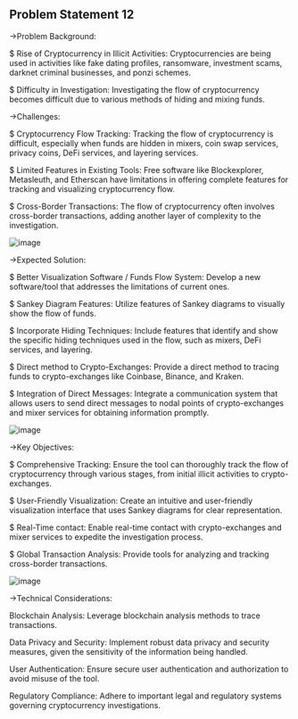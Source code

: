 ## Problem Statement 12

->Problem Background:

$ Rise of Cryptocurrency in Illicit Activities:
Cryptocurrencies are being used in activities like fake dating profiles, ransomware, investment scams, darknet criminal businesses, and ponzi schemes.

$ Difficulty in Investigation:
Investigating the flow of cryptocurrency becomes difficult due to various methods of hiding and mixing funds.

->Challenges:

$ Cryptocurrency Flow Tracking:
Tracking the flow of cryptocurrency is difficult, especially when funds are hidden in mixers, coin swap services, privacy coins, DeFi services, and layering services.

$ Limited Features in Existing Tools:
Free software like Blockexplorer, Metasleuth, and Etherscan have limitations in offering complete features for tracking and visualizing cryptocurrency flow.

$ Cross-Border Transactions:
The flow of cryptocurrency often involves cross-border transactions, adding another layer of complexity to the investigation.

![image](https://github.com/sahilrohera10/RJPOLICE_HACK_1330_HackerX_12/assets/90958499/0eea8dd7-cd9d-4f85-a7b4-3eec36a7120e)


->Expected Solution:

$ Better Visualization Software / Funds Flow System:
Develop a new software/tool that addresses the limitations of current ones.

$ Sankey Diagram Features:
Utilize features of Sankey diagrams to visually show the flow of funds.

$ Incorporate Hiding Techniques:
Include features that identify and show the specific hiding techniques used in the flow, such as mixers, DeFi services, and layering.

$ Direct method to Crypto-Exchanges:
Provide a direct method to tracing funds to crypto-exchanges like Coinbase, Binance, and Kraken.

$ Integration of Direct Messages:
Integrate a communication system that allows users to send direct messages to nodal points of crypto-exchanges and mixer services for obtaining information promptly.

![image](https://github.com/sahilrohera10/RJPOLICE_HACK_1330_HackerX_12/assets/90958499/9b0e48e1-34db-45b8-9787-e6d4b32b3dde)

->Key Objectives:

$ Comprehensive Tracking:
Ensure the tool can thoroughly track the flow of cryptocurrency through various stages, from initial illicit activities to crypto-exchanges.

$ User-Friendly Visualization:
Create an intuitive and user-friendly visualization interface that uses Sankey diagrams for clear representation.

$ Real-Time contact:
Enable real-time contact with crypto-exchanges and mixer services to expedite the investigation process.

$ Global Transaction Analysis:
Provide tools for analyzing and tracking cross-border transactions.

![image](https://github.com/sahilrohera10/RJPOLICE_HACK_1330_HackerX_12/assets/90958499/771ccc41-9f68-4db0-b43e-ac5cef1753fa)

->Technical Considerations:

Blockchain Analysis:
Leverage blockchain analysis methods to trace transactions.

Data Privacy and Security:
Implement robust data privacy and security measures, given the sensitivity of the information being handled.

User Authentication:
Ensure secure user authentication and authorization to avoid misuse of the tool.

Regulatory Compliance:
Adhere to important legal and regulatory systems governing cryptocurrency investigations.

